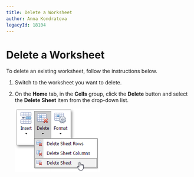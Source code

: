 ```yaml
---
title: Delete a Worksheet
author: Anna Kondratova
legacyId: 18104
---
```

# Delete a Worksheet
To delete an existing worksheet, follow the instructions below.
1. Switch to the worksheet you want to delete.
2. On the **Home** tab, in the **Cells** group, click the **Delete** button and select the **Delete Sheet** item from the drop-down list.
	
	![EUD_ASPxSpreadsheet_DeleteWorksheet](../../../images/img26106.png)